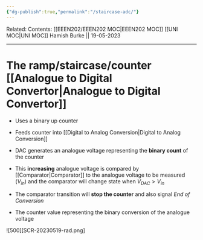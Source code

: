 ```yaml
---
{"dg-publish":true,"permalink":"/staircase-adc/"}
---
```


Related: 
Contents: [[EEEN202/EEEN202 MOC\|EEEN202 MOC]]
[[UNI MOC\|UNI MOC]]
Hamish Burke || 19-05-2023
***

# The ramp/staircase/counter [[Analogue to Digital Convertor\|Analogue to Digital Convertor]]

- Uses a binary up counter
- Feeds counter into [[Digital to Analog Conversion\|Digital to Analog Conversion]]
- DAC generates an analogue voltage representing the **binary count** of the counter

- This **increasing** analogue voltage is compared by [[Comparator\|Comparator]] to the analogue voltage to be measured ($V_{in}$) and the comparator will change state when $V_{DAC}>V_{in}$ 

- The comparator transition will **stop the counter** and also signal *End of Conversion*
- The counter value representing the binary conversion of the analogue voltage

![500][SCR-20230519-rad.png]

